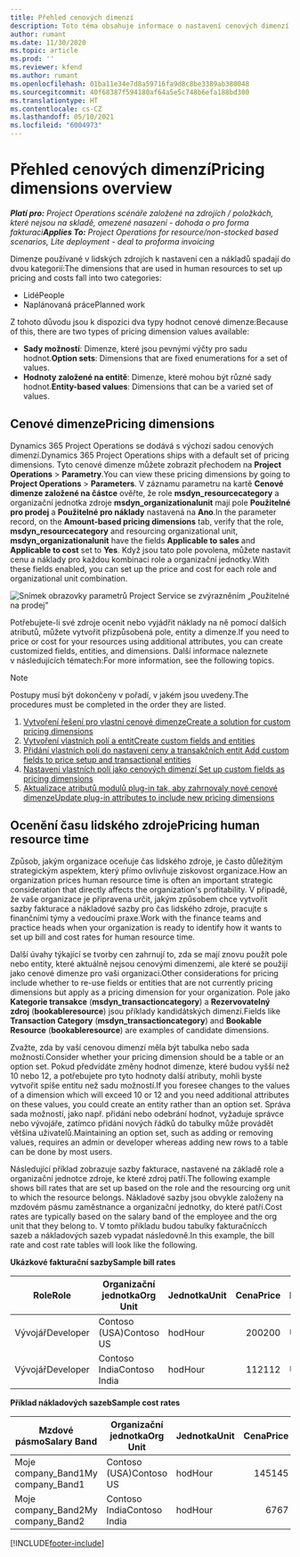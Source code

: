 ```yaml
---
title: Přehled cenových dimenzí
description: Toto téma obsahuje informace o nastavení cenových dimenzí v Dynamics 365 Project Operations.
author: rumant
ms.date: 11/30/2020
ms.topic: article
ms.prod: ''
ms.reviewer: kfend
ms.author: rumant
ms.openlocfilehash: 01ba11e34e7d8a59716fa9d8c8be3389ab380048
ms.sourcegitcommit: 40f68387f594180af64a5e5c748b6efa188bd300
ms.translationtype: HT
ms.contentlocale: cs-CZ
ms.lasthandoff: 05/10/2021
ms.locfileid: "6004973"
---
```

# <a name="pricing-dimensions-overview"></a><span data-ttu-id="dcd4b-103">Přehled cenových dimenzí</span><span class="sxs-lookup"><span data-stu-id="dcd4b-103">Pricing dimensions overview</span></span>

<span data-ttu-id="dcd4b-104">_**Platí pro:** Project Operations scénáře založené na zdrojích / položkách, které nejsou na skladě, omezené nasazení - dohoda o pro forma fakturaci_</span><span class="sxs-lookup"><span data-stu-id="dcd4b-104">_**Applies To:** Project Operations for resource/non-stocked based scenarios, Lite deployment - deal to proforma invoicing_</span></span>

<span data-ttu-id="dcd4b-105">Dimenze používané v lidských zdrojích k nastavení cen a nákladů spadají do dvou kategorií:</span><span class="sxs-lookup"><span data-stu-id="dcd4b-105">The dimensions that are used in human resources to set up pricing and costs fall into two categories:</span></span>

- <span data-ttu-id="dcd4b-106">Lidé</span><span class="sxs-lookup"><span data-stu-id="dcd4b-106">People</span></span>
- <span data-ttu-id="dcd4b-107">Naplánovaná práce</span><span class="sxs-lookup"><span data-stu-id="dcd4b-107">Planned work</span></span>

<span data-ttu-id="dcd4b-108">Z tohoto důvodu jsou k dispozici dva typy hodnot cenové dimenze:</span><span class="sxs-lookup"><span data-stu-id="dcd4b-108">Because of this, there are two types of pricing dimension values available:</span></span>

- <span data-ttu-id="dcd4b-109">**Sady možností**: Dimenze, které jsou pevnými výčty pro sadu hodnot.</span><span class="sxs-lookup"><span data-stu-id="dcd4b-109">**Option sets**: Dimensions that are fixed enumerations for a set of values.</span></span>
- <span data-ttu-id="dcd4b-110">**Hodnoty založené na entitě**: Dimenze, které mohou být různé sady hodnot.</span><span class="sxs-lookup"><span data-stu-id="dcd4b-110">**Entity-based values**: Dimensions that can be a varied set of values.</span></span>

## <a name="pricing-dimensions"></a><span data-ttu-id="dcd4b-111">Cenové dimenze</span><span class="sxs-lookup"><span data-stu-id="dcd4b-111">Pricing dimensions</span></span>

<span data-ttu-id="dcd4b-112">Dynamics 365 Project Operations se dodává s výchozí sadou cenových dimenzí.</span><span class="sxs-lookup"><span data-stu-id="dcd4b-112">Dynamics 365 Project Operations ships with a default set of pricing dimensions.</span></span> <span data-ttu-id="dcd4b-113">Tyto cenové dimenze můžete zobrazit přechodem na **Project Operations** > **Parametry**.</span><span class="sxs-lookup"><span data-stu-id="dcd4b-113">You can view these pricing dimensions by going to **Project Operations** > **Parameters**.</span></span> <span data-ttu-id="dcd4b-114">V záznamu parametru na kartě **Cenové dimenze založené na částce** ověřte, že role **msdyn_resourcecategory** a organizační jednotka zdroje **msdyn_organizationalunit** mají pole **Použitelné pro prodej** a **Použitelné pro náklady** nastavená na **Ano**.</span><span class="sxs-lookup"><span data-stu-id="dcd4b-114">In the parameter record, on the **Amount-based pricing dimensions** tab, verify that the role, **msdyn_resourcecategory** and resourcing organizational unit, **msdyn_organizationalunit** have the fields **Applicable to sales** and **Applicable to cost** set to **Yes**.</span></span> <span data-ttu-id="dcd4b-115">Když jsou tato pole povolena, můžete nastavit cenu a náklady pro každou kombinaci role a organizační jednotky.</span><span class="sxs-lookup"><span data-stu-id="dcd4b-115">With these fields enabled, you can set up the price and cost for each role and organizational unit combination.</span></span>

![Snímek obrazovky parametrů Project Service se zvýrazněním „Použitelné na prodej”](media/PS-OOB-parameters.png)

<span data-ttu-id="dcd4b-117">Potřebujete-li své zdroje ocenit nebo vyjádřit náklady na ně pomocí dalších atributů, můžete vytvořit přizpůsobená pole, entity a dimenze.</span><span class="sxs-lookup"><span data-stu-id="dcd4b-117">If you need to price or cost for your resources using additional attributes, you can create customized fields, entities, and dimensions.</span></span> <span data-ttu-id="dcd4b-118">Další informace naleznete v následujících tématech:</span><span class="sxs-lookup"><span data-stu-id="dcd4b-118">For more information, see the following topics.</span></span> 
  
  > [!NOTE]
  > <span data-ttu-id="dcd4b-119">Postupy musí být dokončeny v pořadí, v jakém jsou uvedeny.</span><span class="sxs-lookup"><span data-stu-id="dcd4b-119">The procedures must be completed in the order they are listed.</span></span>

1. [<span data-ttu-id="dcd4b-120">Vytvoření řešení pro vlastní cenové dimenze</span><span class="sxs-lookup"><span data-stu-id="dcd4b-120">Create a solution for custom pricing dimensions</span></span>](../sales/create-solution-custompd.md)
2. [<span data-ttu-id="dcd4b-121">Vytvoření vlastních polí a entit</span><span class="sxs-lookup"><span data-stu-id="dcd4b-121">Create custom fields and entities</span></span>](create-custom-fields-entities-pricing-dimensions.md)
3. [<span data-ttu-id="dcd4b-122">Přidání vlastních polí do nastavení ceny a transakčních entit </span><span class="sxs-lookup"><span data-stu-id="dcd4b-122">Add custom fields to price setup and transactional entities</span></span>](add-custom-fields-price-setup-transactional-entities.md)
4. [<span data-ttu-id="dcd4b-123">Nastavení vlastních polí jako cenových dimenzí </span><span class="sxs-lookup"><span data-stu-id="dcd4b-123">Set up custom fields as pricing dimensions</span></span>](set-up-custom-fields-pricing-dimensions.md)
5. [<span data-ttu-id="dcd4b-124">Aktualizace atributů modulů plug-in tak, aby zahrnovaly nové cenové dimenze</span><span class="sxs-lookup"><span data-stu-id="dcd4b-124">Update plug-in attributes to include new pricing dimensions</span></span>](update-plugin-attributes-pd.md)


## <a name="pricing-human-resource-time"></a><span data-ttu-id="dcd4b-125">Ocenění času lidského zdroje</span><span class="sxs-lookup"><span data-stu-id="dcd4b-125">Pricing human resource time</span></span>
<span data-ttu-id="dcd4b-126">Způsob, jakým organizace oceňuje čas lidského zdroje, je často důležitým strategickým aspektem, který přímo ovlivňuje ziskovost organizace.</span><span class="sxs-lookup"><span data-stu-id="dcd4b-126">How an organization prices human resource time is often an important strategic consideration that directly affects the organization's profitability.</span></span> <span data-ttu-id="dcd4b-127">V případě, že vaše organizace je připravena určit, jakým způsobem chce vytvořit sazby fakturace a nákladové sazby pro čas lidského zdroje, pracujte s finančními týmy a vedoucími praxe.</span><span class="sxs-lookup"><span data-stu-id="dcd4b-127">Work with the finance teams and practice heads when your organization is ready to identify how it wants to set up bill and cost rates for human resource time.</span></span>

<span data-ttu-id="dcd4b-128">Další úvahy týkající se tvorby cen zahrnují to, zda se mají znovu použít pole nebo entity, které aktuálně nejsou cenovými dimenzemi, ale které se použijí jako cenové dimenze pro vaši organizaci.</span><span class="sxs-lookup"><span data-stu-id="dcd4b-128">Other considerations for pricing include whether to re-use fields or entities that are not currently pricing dimensions but apply as a pricing dimension for your organization.</span></span> <span data-ttu-id="dcd4b-129">Pole jako **Kategorie transakce** (**msdyn_transactioncategory**) a **Rezervovatelný zdroj** (**bookableresource**) jsou příklady kandidátských dimenzí.</span><span class="sxs-lookup"><span data-stu-id="dcd4b-129">Fields like **Transaction Category** (**msdyn_transactioncategory**) and **Bookable Resource** (**bookableresource**) are examples of candidate dimensions.</span></span> 

<span data-ttu-id="dcd4b-130">Zvažte, zda by vaší cenovou dimenzí měla být tabulka nebo sada možností.</span><span class="sxs-lookup"><span data-stu-id="dcd4b-130">Consider whether your pricing dimension should be a table or an option set.</span></span> <span data-ttu-id="dcd4b-131">Pokud předvídáte změny hodnot dimenze, které budou vyšší než 10 nebo 12, a potřebujete pro tyto hodnoty další atributy, mohli byste vytvořit spíše entitu než sadu možností.</span><span class="sxs-lookup"><span data-stu-id="dcd4b-131">If you foresee changes to the values of a dimension which will exceed 10 or 12 and you need additional attributes on these values, you could create an entity rather than an option set.</span></span> <span data-ttu-id="dcd4b-132">Správa sada možností, jako např. přidání nebo odebrání hodnot, vyžaduje správce nebo vývojáře, zatímco přidání nových řádků do tabulky může provádět většina uživatelů.</span><span class="sxs-lookup"><span data-stu-id="dcd4b-132">Maintaining an option set, such as adding or removing values, requires an admin or developer whereas adding new rows to a table can be done by most users.</span></span>

<span data-ttu-id="dcd4b-133">Následující příklad zobrazuje sazby fakturace, nastavené na základě role a organizační jednotce zdroje, ke které zdroj patří.</span><span class="sxs-lookup"><span data-stu-id="dcd4b-133">The following example shows bill rates that are set up based on the role and the resourcing org unit to which the resource belongs.</span></span> <span data-ttu-id="dcd4b-134">Nákladové sazby jsou obvykle založeny na mzdovém pásmu zaměstnance a organizační jednotky, do které patří.</span><span class="sxs-lookup"><span data-stu-id="dcd4b-134">Cost rates are typically based on the salary band of the employee and the org unit that they belong to.</span></span> <span data-ttu-id="dcd4b-135">V tomto příkladu budou tabulky fakturačnícch sazeb a nákladových sazeb vypadat následovně.</span><span class="sxs-lookup"><span data-stu-id="dcd4b-135">In this example, the bill rate and cost rate tables will look like the following.</span></span>

<span data-ttu-id="dcd4b-136">**Ukázkové fakturační sazby**</span><span class="sxs-lookup"><span data-stu-id="dcd4b-136">**Sample bill rates**</span></span>

| <span data-ttu-id="dcd4b-137">Role</span><span class="sxs-lookup"><span data-stu-id="dcd4b-137">Role</span></span>        | <span data-ttu-id="dcd4b-138">Organizační jednotka</span><span class="sxs-lookup"><span data-stu-id="dcd4b-138">Org Unit</span></span>    |<span data-ttu-id="dcd4b-139">Jednotka</span><span class="sxs-lookup"><span data-stu-id="dcd4b-139">Unit</span></span>      |<span data-ttu-id="dcd4b-140">Cena</span><span class="sxs-lookup"><span data-stu-id="dcd4b-140">Price</span></span>      |<span data-ttu-id="dcd4b-141">Měna</span><span class="sxs-lookup"><span data-stu-id="dcd4b-141">Currency</span></span>  |
| ------------|-------------|----------|----------:|----------|
| <span data-ttu-id="dcd4b-142">Vývojář</span><span class="sxs-lookup"><span data-stu-id="dcd4b-142">Developer</span></span>   | <span data-ttu-id="dcd4b-143">Contoso (USA)</span><span class="sxs-lookup"><span data-stu-id="dcd4b-143">Contoso US</span></span>  |<span data-ttu-id="dcd4b-144">hod</span><span class="sxs-lookup"><span data-stu-id="dcd4b-144">Hour</span></span> | <span data-ttu-id="dcd4b-145">200</span><span class="sxs-lookup"><span data-stu-id="dcd4b-145">200</span></span>|<span data-ttu-id="dcd4b-146">USD</span><span class="sxs-lookup"><span data-stu-id="dcd4b-146">USD</span></span>     |
| <span data-ttu-id="dcd4b-147">Vývojář</span><span class="sxs-lookup"><span data-stu-id="dcd4b-147">Developer</span></span>   | <span data-ttu-id="dcd4b-148">Contoso India</span><span class="sxs-lookup"><span data-stu-id="dcd4b-148">Contoso India</span></span> |<span data-ttu-id="dcd4b-149">hod</span><span class="sxs-lookup"><span data-stu-id="dcd4b-149">Hour</span></span>|   <span data-ttu-id="dcd4b-150">112</span><span class="sxs-lookup"><span data-stu-id="dcd4b-150">112</span></span>|<span data-ttu-id="dcd4b-151">USD</span><span class="sxs-lookup"><span data-stu-id="dcd4b-151">USD</span></span>     |


<span data-ttu-id="dcd4b-152">**Příklad nákladových sazeb**</span><span class="sxs-lookup"><span data-stu-id="dcd4b-152">**Sample cost rates**</span></span>

| <span data-ttu-id="dcd4b-153">Mzdové pásmo</span><span class="sxs-lookup"><span data-stu-id="dcd4b-153">Salary Band</span></span>     | <span data-ttu-id="dcd4b-154">Organizační jednotka</span><span class="sxs-lookup"><span data-stu-id="dcd4b-154">Org Unit</span></span>    |<span data-ttu-id="dcd4b-155">Jednotka</span><span class="sxs-lookup"><span data-stu-id="dcd4b-155">Unit</span></span>      |<span data-ttu-id="dcd4b-156">Cena</span><span class="sxs-lookup"><span data-stu-id="dcd4b-156">Price</span></span>      |<span data-ttu-id="dcd4b-157">Měna</span><span class="sxs-lookup"><span data-stu-id="dcd4b-157">Currency</span></span>  |
| ----------------|-------------|----------|----------:|----------|
| <span data-ttu-id="dcd4b-158">Moje company_Band1</span><span class="sxs-lookup"><span data-stu-id="dcd4b-158">My company_Band1</span></span> | <span data-ttu-id="dcd4b-159">Contoso (USA)</span><span class="sxs-lookup"><span data-stu-id="dcd4b-159">Contoso US</span></span>  |<span data-ttu-id="dcd4b-160">hod</span><span class="sxs-lookup"><span data-stu-id="dcd4b-160">Hour</span></span> | <span data-ttu-id="dcd4b-161">145</span><span class="sxs-lookup"><span data-stu-id="dcd4b-161">145</span></span>|<span data-ttu-id="dcd4b-162">USD</span><span class="sxs-lookup"><span data-stu-id="dcd4b-162">USD</span></span>     |
| <span data-ttu-id="dcd4b-163">Moje company_Band2</span><span class="sxs-lookup"><span data-stu-id="dcd4b-163">My company_Band2</span></span> | <span data-ttu-id="dcd4b-164">Contoso India</span><span class="sxs-lookup"><span data-stu-id="dcd4b-164">Contoso India</span></span> |<span data-ttu-id="dcd4b-165">hod</span><span class="sxs-lookup"><span data-stu-id="dcd4b-165">Hour</span></span>|   <span data-ttu-id="dcd4b-166">67</span><span class="sxs-lookup"><span data-stu-id="dcd4b-166">67</span></span>|<span data-ttu-id="dcd4b-167">USD</span><span class="sxs-lookup"><span data-stu-id="dcd4b-167">USD</span></span>     |


[!INCLUDE[footer-include](../includes/footer-banner.md)]